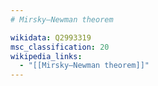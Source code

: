 ```yaml
---
# Mirsky–Newman theorem

wikidata: Q2993319
msc_classification: 20
wikipedia_links:
  - "[[Mirsky–Newman theorem]]"
---
```

